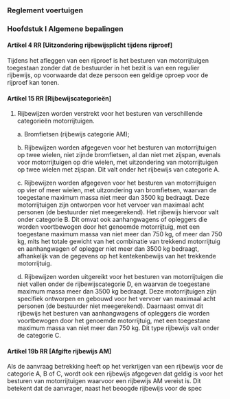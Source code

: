 ### Reglement voertuigen
### Hoofdstuk I Algemene bepalingen
#### Artikel 4 RR [Uitzondering rijbewijsplicht tijdens rijproef]
Tijdens het afleggen van een rijproef is het besturen van motorrijtuigen toegestaan zonder dat de bestuurder in het bezit is van een regulier rijbewijs, op voorwaarde dat deze persoon een geldige oproep voor de rijproef kan tonen.

#### Artikel 15 RR [Rijbewijscategorieën]

1. Rijbewijzen worden verstrekt voor het besturen van verschillende categorieën motorrijtuigen.

    a. Bromfietsen (rijbewijs categorie AM);

    b. Rijbewijzen worden afgegeven voor het besturen van motorrijtuigen op twee wielen, niet zijnde bromfietsen, al dan niet met zijspan, evenals voor motorrijtuigen op drie wielen, met uitzondering van motorrijtuigen op twee wielen met zijspan. Dit valt onder het rijbewijs van categorie A.

    c. Rijbewijzen worden afgegeven voor het besturen van motorrijtuigen op vier of meer wielen, met uitzondering van bromfietsen, waarvan de toegestane maximum massa niet meer dan 3500 kg bedraagt. Deze motorrijtuigen zijn ontworpen voor het vervoer van maximaal acht personen (de bestuurder niet meegerekend). Het rijbewijs hiervoor valt onder categorie B. Dit omvat ook aanhangwagens of opleggers die worden voortbewogen door het genoemde motorrijtuig, met een toegestane maximum massa van niet meer dan 750 kg, of meer dan 750 kg, mits het totale gewicht van het combinatie van trekkend motorrijtuig en aanhangwagen of oplegger niet meer dan 3500 kg bedraagt, afhankelijk van de gegevens op het kentekenbewijs van het trekkende motorrijtuig.

    d. Rijbewijzen worden uitgereikt voor het besturen van motorrijtuigen die niet vallen onder de rijbewijscategorie D, en waarvan de toegestane maximum massa meer dan 3500 kg bedraagt. Deze motorrijtuigen zijn specifiek ontworpen en gebouwd voor het vervoer van maximaal acht personen (de bestuurder niet meegerekend). Daarnaast omvat dit rijbewijs het besturen van aanhangwagens of opleggers die worden voortbewogen door het genoemde motorrijtuig, met een toegestane maximum massa van niet meer dan 750 kg. Dit type rijbewijs valt onder de categorie C.

#### Artikel 19b RR [Afgifte rijbewijs AM]
Als de aanvraag betrekking heeft op het verkrijgen van een rijbewijs voor de categorie A, B of C, wordt ook een rijbewijs afgegeven dat geldig is voor het besturen van motorrijtuigen waarvoor een rijbewijs AM vereist is. Dit betekent dat de aanvrager, naast het beoogde rijbewijs voor de spec